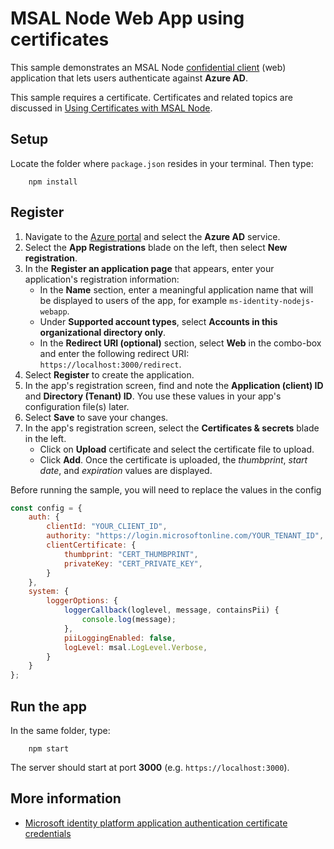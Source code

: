 # MSAL Node Web App using certificates

This sample demonstrates an MSAL Node [confidential client](../../../lib/msal-node/docs/initialize-confidential-client-application.md) (web) application that lets users authenticate against **Azure AD**.

This sample requires a certificate. Certificates and related topics are discussed in [Using Certificates with MSAL Node](../../../lib/msal-node/docs/certificate-credentials.md).

## Setup

Locate the folder where `package.json` resides in your terminal. Then type:

```console
    npm install
```

## Register

1. Navigate to the [Azure portal](https://portal.azure.com) and select the **Azure AD** service.
1. Select the **App Registrations** blade on the left, then select **New registration**.
1. In the **Register an application page** that appears, enter your application's registration information:
   - In the **Name** section, enter a meaningful application name that will be displayed to users of the app, for example `ms-identity-nodejs-webapp`.
   - Under **Supported account types**, select **Accounts in this organizational directory only**.
   - In the **Redirect URI (optional)** section, select **Web** in the combo-box and enter the following redirect URI: `https://localhost:3000/redirect`.
1. Select **Register** to create the application.
1. In the app's registration screen, find and note the **Application (client) ID** and **Directory (Tenant) ID**. You use these values in your app's configuration file(s) later.
1. Select **Save** to save your changes.
1. In the app's registration screen, select the **Certificates & secrets** blade in the left.
   - Click on **Upload** certificate and select the certificate file to upload.
   - Click **Add**. Once the certificate is uploaded, the *thumbprint*, *start date*, and *expiration* values are displayed.

Before running the sample, you will need to replace the values in the config

```javascript
const config = {
    auth: {
        clientId: "YOUR_CLIENT_ID",
        authority: "https://login.microsoftonline.com/YOUR_TENANT_ID",
        clientCertificate: {
            thumbprint: "CERT_THUMBPRINT",
            privateKey: "CERT_PRIVATE_KEY",
        }
    },
    system: {
        loggerOptions: {
            loggerCallback(loglevel, message, containsPii) {
                console.log(message);
            },
            piiLoggingEnabled: false,
            logLevel: msal.LogLevel.Verbose,
        }
    }
};
```

## Run the app

In the same folder, type:

```console
    npm start
```

The server should start at port **3000** (e.g. `https://localhost:3000`).

## More information

- [Microsoft identity platform application authentication certificate credentials](https://docs.microsoft.com/azure/active-directory/develop/active-directory-certificate-credentials)